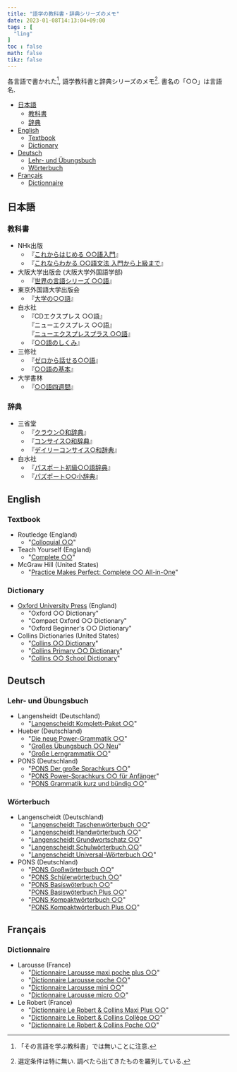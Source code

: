 ```yaml
---
title: "語学の教科書・辞典シリーズのメモ"
date: 2023-01-08T14:13:04+09:00
tags : [
  "ling"
]
toc : false
math: false
tikz: false
---
```


各言語で書かれた[^1], 語学教科書と辞典シリーズのメモ[^2].
書名の「○○」は言語名.

[^1]: 「その言語を学ぶ教科書」では無いことに注意.
[^2]: 選定条件は特に無い. 調べたら出てきたものを羅列している.

- [日本語](#日本語)
  - [教科書](#教科書)
  - [辞典](#辞典)
- [English](#english)
  - [Textbook](#textbook)
  - [Dictionary](#dictionary)
- [Deutsch](#deutsch)
  - [Lehr- und Übungsbuch](#lehr--und-übungsbuch)
  - [Wörterbuch](#wörterbuch)
- [Français](#français)
  - [Dictionnaire](#dictionnaire)

## 日本語

### 教科書

- NHk出版
  - 『[これからはじめる ○○語入門](http://search.nhk-book.co.jp/?kw=%82%B1%82%EA%82%A9%82%E7%82%CD%82%B6%82%DF%82%E9)』
  - 『[これならわかる ○○語文法 入門から上級まで](https://www.nhk-book.co.jp/list/genre-198.html)』
- 大阪大学出版会 (大阪大学外国語学部)
  - 『[世界の言語シリーズ ○○語](https://www.osaka-up.or.jp/book_list.php?gc=14)』
- 東京外国語大学出版会
  - 『[大学の○○語](https://wp.tufs.ac.jp/tufspress?s=%E5%A4%A7%E5%AD%A6%E3%81%AE)』
- 白水社
  - 『CDエクスプレス ○○語』  
    『ニューエクスプレス ○○語』  
    『[ニューエクスプレスプラス ○○語](https://www.hakusuisha.co.jp/search/s11991.html)』
  - 『[○○語のしくみ](https://www.hakusuisha.co.jp/search/?search_series=6994)』
- 三修社
  - 『[ゼロから話せる○○語](https://www.sanshusha.co.jp/np/search_result.html?ser=28)』
  - 『[○○語の基本](https://www.sanshusha.co.jp/np/search_result.html?q=%E8%AA%9E%E3%81%AE%E5%9F%BA%E6%9C%AC)』
- 大学書林
  - 『[○○語四週間](http://www.daigakusyorin.co.jp/search/?search_keyword=%E8%AA%9E%E5%9B%9B%E9%80%B1%E9%96%93)』

### 辞典

- 三省堂
  - 『[クラウン○和辞典](https://dictionary.sanseido-publ.co.jp/?s=%E3%82%AF%E3%83%A9%E3%82%A6%E3%83%B3+%E5%92%8C%E8%BE%9E%E5%85%B8&post_type=dict)』
  - 『[コンサイス○和辞典](https://dictionary.sanseido-publ.co.jp/?s=%E3%82%B3%E3%83%B3%E3%82%B5%E3%82%A4%E3%82%B9+%E5%92%8C%E8%BE%9E%E5%85%B8&post_type=dict)』
  - 『[デイリーコンサイス○和辞典](https://dictionary.sanseido-publ.co.jp/?s=%E3%83%87%E3%82%A4%E3%83%AA%E3%83%BC%E3%82%B3%E3%83%B3%E3%82%B5%E3%82%A4%E3%82%B9+%E5%92%8C%E8%BE%9E%E5%85%B8&post_type=dict)』
- 白水社
  - 『[パスポート初級○○語辞典](https://www.hakusuisha.co.jp/search/?&search_title=%E3%83%91%E3%82%B9%E3%83%9D%E3%83%BC%E3%83%88%E5%88%9D%E7%B4%9A+%E8%BE%9E%E5%85%B8)』
  - 『[パズポート○○小辞典](https://www.hakusuisha.co.jp/search/?&search_title=%E3%83%91%E3%82%B9%E3%83%9D%E3%83%BC%E3%83%88+%E5%B0%8F%E8%BE%9E%E5%85%B8)』

## English

### Textbook

- Routledge (England)
  - "[Colloquial ○○](https://routledgetextbooks.com/textbooks/colloquial/)"
- Teach Yourself (England)
  - "[Complete ○○](https://library.teachyourself.com/all/Complete/21430)"
- McGraw Hill (United States)
  - "[Practice Makes Perfect: Complete ○○ All-in-One](https://www.mhprofessional.com/catalogsearch/result/?q=Practice+Makes+Perfect%3A+Complete+All-in-One)"

### Dictionary

- [Oxford University Press](https://global.oup.com/academic/category/dictionaries-and-reference/bilingual-dictionaries/) (England)
  - "Oxford ○○ Dictionary"
  - "Compact Oxford ○○ Dictionary"
  - "Oxford Beginner's ○○ Dictionary"
- Collins Dictionaries (United States)
  - "[Collins ○○ Dictionary](https://collins.co.uk/pages/reference-dictionaries)"
  - "[Collins Primary ○○ Dictionary](https://collins.co.uk/collections/primary-bilingual-dictionaries)"
  - "[Collins ○○ School Dictionary](https://collins.co.uk/collections/bilingual-dictionaries)"

## Deutsch

### Lehr- und Übungsbuch

- Langensheidt (Deutschland)
  - "[Langenscheidt Komplett-Paket ○○](https://www.langenscheidt.com/shop/komplett-paket)"
- Hueber (Deutschland)
  - "[Die neue Power-Grammatik ○○](https://shop.hueber.de/de/reihen-und-lehrwerke/die-neue-power-grammatik.html)"
  - "[Großes Übungsbuch ○○ Neu](https://shop.hueber.de/de/reihen-und-lehrwerke/grosses-ubungsbuch-neu.html)"
  - "[Große Lerngrammatik ○○](https://shop.hueber.de/de/reihen-und-lehrwerke/grosse-lerngrammatik.html)"
- PONS (Deutschland)
  - "[PONS Der große Sprachkurs ○○](https://de.pons.com/shop/search?sSearch=PONS%2BDer%2Bgro%C3%9Fe%2BSprachkurs&p=1)"
  - "[PONS Power-Sprachkurs ○○ für Anfänger](https://de.pons.com/shop/search?sSearch=PONS%2BPower-Sprachkurs%2B%2Bf%C3%BCr%2BAnf%C3%A4nger&p=1)"
  - "[PONS Grammatik kurz und bündig ○○](https://de.pons.com/shop/search?sSearch=PONS%2BGrammatik%2Bkurz%2Bund%2Bb%C3%BCndig&p=1)"

### Wörterbuch

- Langenscheidt (Deutschland)
  - "[Langenscheidt Taschenwörterbuch ○○](https://www.langenscheidt.com/shop/taschenwoerterbuch)"  
  - "[Langenscheidt Handwörterbuch ○○](https://www.langenscheidt.com/shop/handwoerterbuch)"
  - "[Langenscheidt Grundwortschatz ○○](https://www.langenscheidt.com/shop/grundwortschatz)"
  - "[Langenscheidt Schulwörterbuch ○○](https://www.langenscheidt.com/shop/schulwoerterbuch)"
  - "[Langenscheidt Universal-Wörterbuch ○○](https://www.langenscheidt.com/shop/universal-woerterbuch)"
- PONS (Deutschland)
  - "[PONS Großwörterbuch ○○](https://de.pons.com/shop/search?sSearch=PONS+Gro%C3%9Fw%C3%B6rterbuch)"
  - "[PONS Schülerwörterbuch ○○](https://de.pons.com/shop/search?sSearch=PONS+Sch%C3%BClerw%C3%B6rterbuch)"
  - "[PONS Basiswöterbuch ○○](https://de.pons.com/shop/search?sSearch=PONS+Sch%C3%BClerw%C3%B6rterbuch)"  
    "[PONS Basiswöterbuch Plus ○○](https://de.pons.com/shop/search?sSearch=PONS+Basisw%C3%B6terbuch+Plus)"
  - "[PONS Kompaktwörterbuch ○○](https://de.pons.com/shop/search?sSearch=PONS+Kompaktw%C3%B6rterbuch)"  
    "[PONS Kompaktwörterbuch Plus ○○](https://de.pons.com/shop/search?sSearch=PONS+Kompaktw%C3%B6rterbuch+Plus)"

## Français

### Dictionnaire

- Larousse  (France)
  - "[Dictionnaire Larousse maxi poche plus ○○](https://www.editions-larousse.fr/recherche?search_api_views_fulltext=Dictionnaire+Larousse+maxi+poche+plus)"
  - "[Dictionnaire Larousse poche ○○](https://www.editions-larousse.fr/recherche?search_api_views_fulltext=Dictionnaire+Larousse+poche)"
  - "[Dictionnaire Larousse mini ○○](https://www.editions-larousse.fr/recherche?search_api_views_fulltext=Dictionnaire+Larousse+mini)"
  - "[Dictionnaire Larousse micro ○○](https://www.editions-larousse.fr/recherche?search_api_views_fulltext=Dictionnaire+Larousse+micro)"
- Le Robert (France)
  - "[Dictionnaire Le Robert & Collins Maxi Plus ○○](https://www.lerobert.com/collection-le-robert-collins-maxi-maxi-plus.html)"
  - "[Dictionnaire Le Robert & Collins Collège ○○](https://www.lerobert.com/collection-le-robert-collins-college.html)"
  - "[Dictionnaire Le Robert & Collins Poche ○○](https://www.lerobert.com/collection-le-robert-collins-poche-poche-plus.html)"
